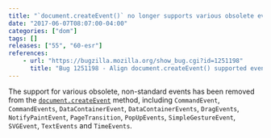 ```yaml
---
title: "`document.createEvent()` no longer supports various obsolete events"
date: "2017-06-07T08:07:00-04:00"
categories: ["dom"]
tags: []
releases: ["55", "60-esr"]
references:
    - url: "https://bugzilla.mozilla.org/show_bug.cgi?id=1251198"
      title: "Bug 1251198 - Align document.createEvent() supported events with spec"
---
```

The support for various obsolete, non-standard events has been removed from the [`document.createEvent`](https://developer.mozilla.org/docs/Web/API/Document/createEvent) method, including `CommandEvent`, `CommandEvents`, `DataContainerEvent`, `DataContainerEvents`, `DragEvents`, `NotifyPaintEvent`, `PageTransition`, `PopUpEvents`, `SimpleGestureEvent`, `SVGEvent`, `TextEvents` and `TimeEvents`.
